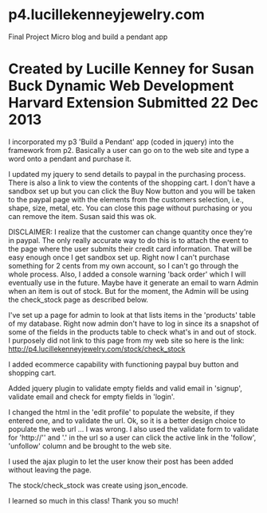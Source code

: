 p4.lucillekenneyjewelry.com
===========================
Final Project
Micro blog and build a pendant app

Created by Lucille Kenney
for
Susan Buck
Dynamic Web Development
Harvard Extension
Submitted 22 Dec 2013
===========================

I incorporated my p3 'Build a Pendant' app (coded in jquery) into the framework from p2. Basically a user can go on to the web site and type a word onto a pendant and purchase it. 

I updated my jquery to send details to paypal in the purchasing process. There is also a link to view the contents of the shopping cart. I don't have a sandbox set up but you can click the Buy Now button and you will be taken to the paypal page with the elements from the customers selection, i.e., shape, size, metal, etc. You can close this page without purchasing or you can remove the item. Susan said this was ok. 

DISCLAIMER: I realize that the customer can change quantity once they're in paypal. The only really accurate way to do this is to attach the event to the page where the user submits their credit card information. That will be easy enough once I get sandbox set up. Right now I can't purchase something for 2 cents from my own account, so I can't go through the whole process. Also, I added a console warning 'back order' which I will eventually use in the future. Maybe have it generate an email to warn Admin when an item is out of stock. But for the moment, the Admin will be using the check_stock page as described below.

I've set up a page for admin to look at that lists items in the 'products' table of my database. Right now admin don't have to log in since its a snapshot of some of the fields in the products table to check what's in and out of stock. I purposely did not link to this page from my web site so here is the link: 
http://p4.lucillekenneyjewelry.com/stock/check_stock

I added ecommerce capability with functioning paypal buy button and shopping cart. 

Added jquery plugin to validate empty fields and valid email in 'signup', validate email and check for empty fields in 'login'.

I changed the html in the 'edit profile' to populate the website, if they entered one, and to validate the url. Ok, so it is a better design choice to populate the web url … I was wrong. I also used the validate form to validate for 'http://'' and '.' in the url so a user can click the active link in the 'follow', 'unfollow' column and be brought to the web site.

I used the ajax plugin to let the user know their post has been added without leaving the page. 

The stock/check_stock was create using json_encode.
 
I learned so much in this class! Thank you so much!
